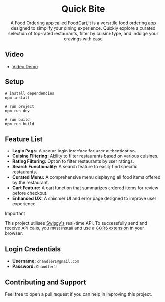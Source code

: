 <h1 align="center">Quick Bite</h1>
<p align="center">A Food Ordering app called FoodCart,It is a versatile food ordering app designed to simplify your dining experience. Quickly explore a curated selection of top-rated restaurants, filter by cuisine type, and indulge your cravings with ease</p>

## Video 
- [Video Demo](https://youtu.be/YCBw-LOr-5c?si=wGsn-1AvcZtwfn0H)
  
## Setup
```
# install dependencies
npm install

# run project
npm run dev

# run build
npm run build
```
## Feature List
- **Login Page:** A secure login interface for user authentication.
- **Cuisine Filtering:** Ability to filter restaurants based on various cuisines.
- **Rating Filtering:** Option to filter restaurants by user ratings.
- **Search Functionality:** A search feature to easily find specific restaurants.
- **Curated Menu:** A comprehensive menu displaying all food items offered by the restaurant.
- **Cart Feature:** A cart function that summarizes ordered items for review before checkout.
- **Enhanced UX:** A shimmer UI and error page designed to improve user experience.

> [!IMPORTANT]
> This project utilises [Swiggy's](https://www.swiggy.com/) real-time API.
> To successfully send and receive API calls, you must install and use a [CORS extension](https://chromewebstore.google.com/detail/allow-cors-access-control/lhobafahddgcelffkeicbaginigeejlf?hl=en) in your browser.

## Login Credentials
- **Username:** `chandler1@gmail.com`
- **Password:** `Chandler1!`
  
## Contributing and Support

Feel free to open a pull request if you can help in improving this project.

